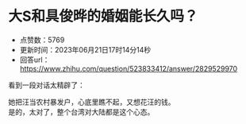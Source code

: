 # 大S和具俊晔的婚姻能长久吗？
- 点赞数：5769
- 更新时间：2023年06月21日17时14分14秒
- 回答url：https://www.zhihu.com/question/523833412/answer/2829529970
<body>
 <p data-pid="NfMwzYgK">看到一段对话太精辟了：</p>
 <p data-pid="qQSF_gQQ">她把汪当农村暴发户，心底里瞧不起，又想花汪的钱。<br>
  是的，太对了，整个台湾对大陆都是这个心态。</p>
</body>